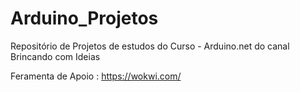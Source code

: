 # Arduino_Projetos
Repositório de Projetos de estudos do Curso - Arduino.net do canal Brincando com Ideias


Feramenta de Apoio :
https://wokwi.com/

